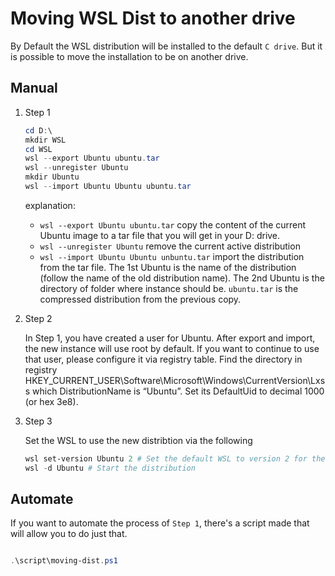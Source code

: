 # Moving WSL Dist to another drive

By Default the WSL distribution will be installed to the default `C drive`. But it is possible to move the installation to be on another drive.

## Manual

1. Step 1

   ```powershell
   cd D:\
   mkdir WSL
   cd WSL
   wsl --export Ubuntu ubuntu.tar
   wsl --unregister Ubuntu
   mkdir Ubuntu
   wsl --import Ubuntu Ubuntu ubuntu.tar
   ```

   explanation:

   - `wsl --export Ubuntu ubuntu.tar` copy the content of the current Ubuntu image to a tar file that you will get in your D: drive.
   - `wsl --unregister Ubuntu` remove the current active distribution
   - `wsl --import Ubuntu Ubuntu unbuntu.tar` import the distribution from the tar file. The 1st Ubuntu is the name of the distribution (follow the name of the old distribution name). The 2nd Ubuntu is the directory of folder where instance should be. `ubuntu.tar` is the compressed distribution from the previous copy.

2. Step 2

   In Step 1, you have created a user for Ubuntu. After export and import, the new instance will use root by default. If you want to continue to use that user, please configure it via registry table.
   Find the directory in registry HKEY_CURRENT_USER\Software\Microsoft\Windows\CurrentVersion\Lxss which DistributionName is “Ubuntu”. Set its DefaultUid to decimal 1000 (or hex 3e8).

3. Step 3

   Set the WSL to use the new distribtion via the following

   ```powershell
   wsl set-version Ubuntu 2 # Set the default WSL to version 2 for the distribution
   wsl -d Ubuntu # Start the distribution
   ```

## Automate

If you want to automate the process of `Step 1`, there's a script made that will allow you to do just that.

```powershell

.\script\moving-dist.ps1

```
